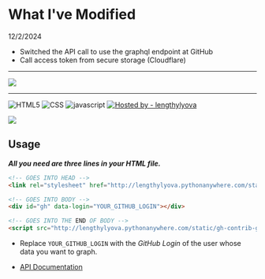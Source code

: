 # What I've Modified

12/2/2024

* Switched the API call to use the graphql endpoint at GitHub
* Call access token from secure storage (Cloudflare)
---

<img src="assets/media/thumbnail.png">

---

![HTML5](https://img.shields.io/static/v1?label=&message=HTML5&color=%23E34F26&logo=html5&logoColor=%23fff)
![CSS](https://img.shields.io/static/v1?label=&message=CSS&color=%231572B6&logo=css3&logoColor=%23fff)
![ javascript](https://img.shields.io/static/v1?label=&message=+JavaScript&color=%23F7DF1E&logo=javascript&logoColor=%23000)
[![Hosted by - lengthylyova](https://img.shields.io/static/v1?label=Hosted+by&message=lengthylyova&color=%231D9FD7&logo=pythonanywhere&logoColor=%23fff)](https://lengthylyova.pythonanywhere.com/)

<img src="https://i.imgur.com/L1ipZQR.png">

## Usage

***All you need are three lines in your HTML file.***

```html
<!-- GOES INTO HEAD -->
<link rel="stylesheet" href="http://lengthylyova.pythonanywhere.com/static/gh-contrib-graph/gh.css">

<!-- GOES INTO BODY -->
<div id="gh" data-login="YOUR_GITHUB_LOGIN"></div>

<!-- GOES INTO THE END OF BODY -->
<script src="http://lengthylyova.pythonanywhere.com/static/gh-contrib-graph/gh.js"></script>
```

* Replace `YOUR_GITHUB_LOGIN` with the *GitHub Login* of the user whose data you want to graph.

* [API Documentation](https://lengthylyova.pythonanywhere.com/api/docs/#/gh-contrib-graph)
